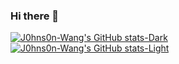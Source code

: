 ### Hi there 👋

[![J0hns0n-Wang's GitHub stats-Dark](https://github-readme-stats.vercel.app/api?username=J0hns0n-Wang&rank_icon=github&show_icons=true&theme=dark#gh-dark-mode-only)](https://github.com/J0hns0n-Wang/github-readme-stats#gh-dark-mode-only)
[![J0hns0n-Wang's GitHub stats-Light](https://github-readme-stats.vercel.app/api?username=J0hns0n-Wang&rank_icon=github&show_icons=true&theme=default#gh-light-mode-only)](https://github.com/J0hns0n-Wang/github-readme-stats#gh-light-mode-only)
<!--
**J0hns0n-Wang/J0hns0n-Wang** is a ✨ _special_ ✨ repository because its `README.md` (this file) appears on your GitHub profile.

Here are some ideas to get you started:

- 🔭 I’m currently working on ...
- 🌱 I’m currently learning ...
- 👯 I’m looking to collaborate on ...
- 🤔 I’m looking for help with ...
- 💬 Ask me about ...
- 📫 How to reach me: ...
- 😄 Pronouns: ...
- ⚡ Fun fact: ...
-->
